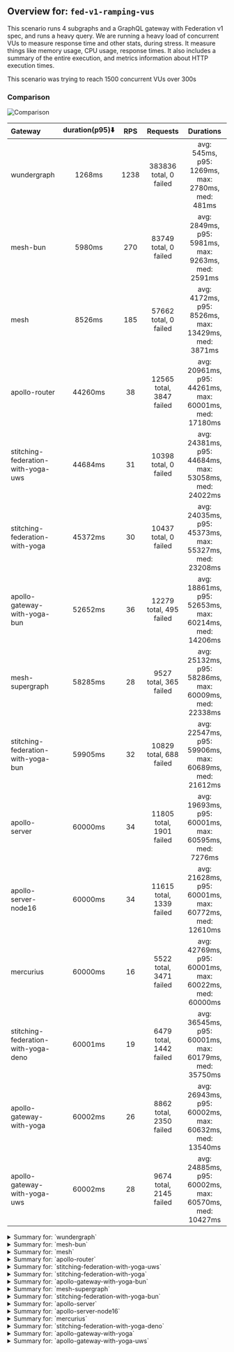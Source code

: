 ## Overview for: `fed-v1-ramping-vus`


This scenario runs 4 subgraphs and a GraphQL gateway with Federation v1 spec, and runs a heavy query. We are running a heavy load of concurrent VUs to measure response time and other stats, during stress. It measure things like memory usage, CPU usage, response times. It also includes a summary of the entire execution, and metrics information about HTTP execution times.


This scenario was trying to reach 1500 concurrent VUs over 300s


### Comparison


<img src="https://imagedelivery.net/KYe9TScr4TldYHA48pczVg/0515d79a-bb86-4708-5ac7-cfdfb8954a00/public" alt="Comparison" />


| Gateway                             | duration(p95)⬇️ |  RPS  |         Requests         |                       Durations                        |
| :---------------------------------- | :-------------: | :---: | :----------------------: | :----------------------------------------------------: |
| wundergraph                         |     1268ms      | 1238  |  383836 total, 0 failed  |    avg: 545ms, p95: 1269ms, max: 2780ms, med: 481ms    |
| mesh-bun                            |     5980ms      |  270  |  83749 total, 0 failed   |   avg: 2849ms, p95: 5981ms, max: 9263ms, med: 2591ms   |
| mesh                                |     8526ms      |  185  |  57662 total, 0 failed   |  avg: 4172ms, p95: 8526ms, max: 13429ms, med: 3871ms   |
| apollo-router                       |     44260ms     |  38   | 12565 total, 3847 failed | avg: 20961ms, p95: 44261ms, max: 60001ms, med: 17180ms |
| stitching-federation-with-yoga-uws  |     44684ms     |  31   |  10398 total, 0 failed   | avg: 24381ms, p95: 44684ms, max: 53058ms, med: 24022ms |
| stitching-federation-with-yoga      |     45372ms     |  30   |  10437 total, 0 failed   | avg: 24035ms, p95: 45373ms, max: 55327ms, med: 23208ms |
| apollo-gateway-with-yoga-bun        |     52652ms     |  36   | 12279 total, 495 failed  | avg: 18861ms, p95: 52653ms, max: 60214ms, med: 14206ms |
| mesh-supergraph                     |     58285ms     |  28   |  9527 total, 365 failed  | avg: 25132ms, p95: 58286ms, max: 60009ms, med: 22338ms |
| stitching-federation-with-yoga-bun  |     59905ms     |  32   | 10829 total, 688 failed  | avg: 22547ms, p95: 59906ms, max: 60689ms, med: 21612ms |
| apollo-server                       |     60000ms     |  34   | 11805 total, 1901 failed | avg: 19693ms, p95: 60001ms, max: 60595ms, med: 7276ms  |
| apollo-server-node16                |     60000ms     |  34   | 11615 total, 1339 failed | avg: 21628ms, p95: 60001ms, max: 60772ms, med: 12610ms |
| mercurius                           |     60000ms     |  16   | 5522 total, 3471 failed  | avg: 42769ms, p95: 60001ms, max: 60022ms, med: 60000ms |
| stitching-federation-with-yoga-deno |     60001ms     |  19   | 6479 total, 1442 failed  | avg: 36545ms, p95: 60001ms, max: 60179ms, med: 35750ms |
| apollo-gateway-with-yoga            |     60002ms     |  26   | 8862 total, 2350 failed  | avg: 26943ms, p95: 60002ms, max: 60632ms, med: 13540ms |
| apollo-gateway-with-yoga-uws        |     60002ms     |  28   | 9674 total, 2145 failed  | avg: 24885ms, p95: 60002ms, max: 60570ms, med: 10427ms |



<details>
  <summary>Summary for: `wundergraph`</summary>

  **K6 Output**




```
     ✓ response code was 200
     ✓ no graphql errors
     ✗ valid response structure
      ↳  0% — ✓ 0 / ✗ 383836

     checks.........................: 66.66% ✓ 767672      ✗ 383836
     data_received..................: 56 MB  180 kB/s
     data_sent......................: 456 MB 1.5 MB/s
     http_req_blocked...............: avg=2.11ms   min=900ns   med=2.1µs    max=1.85s p(90)=3.3µs   p(95)=4.1µs  
     http_req_connecting............: avg=2.09ms   min=0s      med=0s       max=1.85s p(90)=0s      p(95)=0s     
     http_req_duration..............: avg=544.64ms min=247.1µs med=481.38ms max=2.78s p(90)=1.1s    p(95)=1.26s  
       { expected_response:true }...: avg=544.64ms min=247.1µs med=481.38ms max=2.78s p(90)=1.1s    p(95)=1.26s  
     http_req_failed................: 0.00%  ✓ 0           ✗ 383836
     http_req_receiving.............: avg=12.42ms  min=8.8µs   med=20.9µs   max=1.74s p(90)=296.3µs p(95)=15.25ms
     http_req_sending...............: avg=2.56ms   min=5.7µs   med=11.2µs   max=1.47s p(90)=94.2µs  p(95)=155.8µs
     http_req_tls_handshaking.......: avg=0s       min=0s      med=0s       max=0s    p(90)=0s      p(95)=0s     
     http_req_waiting...............: avg=529.65ms min=220µs   med=473.56ms max=2.33s p(90)=1.07s   p(95)=1.22s  
     http_reqs......................: 383836 1238.109608/s
     iteration_duration.............: avg=617.25ms min=728.9µs med=547.13ms max=3.93s p(90)=1.21s   p(95)=1.38s  
     iterations.....................: 383836 1238.109608/s
     vus............................: 3      min=0         max=1498
     vus_max........................: 1500   min=1246      max=1500
```


**Performance Overview**


<img src="https://imagedelivery.net/KYe9TScr4TldYHA48pczVg/eee60bca-4723-4f1d-6162-5612baf1b900/public" alt="Performance Overview" />


**Subgraphs Overview**


<img src="https://imagedelivery.net/KYe9TScr4TldYHA48pczVg/12085f5b-20e9-4cf7-3001-d25cae1ead00/public" alt="Subgraphs Overview" />


**HTTP Overview**


<img src="https://imagedelivery.net/KYe9TScr4TldYHA48pczVg/c3dd232d-3ea2-4817-41ae-04366845ed00/public" alt="HTTP Overview" />


  </details>

<details>
  <summary>Summary for: `mesh-bun`</summary>

  **K6 Output**




```
     ✓ response code was 200
     ✗ no graphql errors
      ↳  0% — ✓ 0 / ✗ 83749
     ✗ valid response structure
      ↳  0% — ✓ 0 / ✗ 83749

     checks.........................: 33.33% ✓ 83749      ✗ 167498
     data_received..................: 80 MB  257 kB/s
     data_sent......................: 99 MB  321 kB/s
     http_req_blocked...............: avg=2.41ms min=1.5µs   med=2.8µs  max=1.52s p(90)=4.89µs   p(95)=9.5µs   
     http_req_connecting............: avg=2.37ms min=0s      med=0s     max=1.52s p(90)=0s       p(95)=0s      
     http_req_duration..............: avg=2.84s  min=2.33ms  med=2.59s  max=9.26s p(90)=5.64s    p(95)=5.98s   
       { expected_response:true }...: avg=2.84s  min=2.33ms  med=2.59s  max=9.26s p(90)=5.64s    p(95)=5.98s   
     http_req_failed................: 0.00%  ✓ 0          ✗ 83749 
     http_req_receiving.............: avg=9.96ms min=14.49µs med=36µs   max=1.45s p(90)=327.89µs p(95)=5.51ms  
     http_req_sending...............: avg=4.55ms min=10.1µs  med=16.8µs max=1.45s p(90)=141.59µs p(95)=776.73µs
     http_req_tls_handshaking.......: avg=0s     min=0s      med=0s     max=0s    p(90)=0s       p(95)=0s      
     http_req_waiting...............: avg=2.83s  min=2.23ms  med=2.58s  max=9.26s p(90)=5.6s     p(95)=5.92s   
     http_reqs......................: 83749  270.153737/s
     iteration_duration.............: avg=2.86s  min=3.09ms  med=2.59s  max=9.55s p(90)=5.71s    p(95)=6.01s   
     iterations.....................: 83749  270.153737/s
     vus............................: 1      min=0        max=1499
     vus_max........................: 1500   min=809      max=1500
```


**Performance Overview**


<img src="https://imagedelivery.net/KYe9TScr4TldYHA48pczVg/cb1c5a6b-80b9-4037-358b-e590e7292700/public" alt="Performance Overview" />


**Subgraphs Overview**


<img src="https://imagedelivery.net/KYe9TScr4TldYHA48pczVg/e51e0133-04e3-40e9-d73a-498f9a786e00/public" alt="Subgraphs Overview" />


**HTTP Overview**


<img src="https://imagedelivery.net/KYe9TScr4TldYHA48pczVg/d6fbe8cc-890c-4b00-2d75-16384a1cf700/public" alt="HTTP Overview" />


  </details>

<details>
  <summary>Summary for: `mesh`</summary>

  **K6 Output**




```
     ✓ response code was 200
     ✓ no graphql errors
     ✗ valid response structure
      ↳  0% — ✓ 0 / ✗ 57662

     checks.........................: 66.66% ✓ 115324     ✗ 57662 
     data_received..................: 65 MB  210 kB/s
     data_sent......................: 68 MB  221 kB/s
     http_req_blocked...............: avg=1.29ms min=1.4µs  med=2.8µs  max=1.13s  p(90)=4.89µs   p(95)=18.5µs  
     http_req_connecting............: avg=1.12ms min=0s     med=0s     max=1.04s  p(90)=0s       p(95)=0s      
     http_req_duration..............: avg=4.17s  min=4.41ms med=3.87s  max=13.42s p(90)=7.66s    p(95)=8.52s   
       { expected_response:true }...: avg=4.17s  min=4.41ms med=3.87s  max=13.42s p(90)=7.66s    p(95)=8.52s   
     http_req_failed................: 0.00%  ✓ 0          ✗ 57662 
     http_req_receiving.............: avg=14ms   min=14.1µs med=43.4µs max=1.16s  p(90)=370.19µs p(95)=10.06ms 
     http_req_sending...............: avg=2.56ms min=9µs    med=16.2µs max=1.08s  p(90)=123.19µs p(95)=384.65µs
     http_req_tls_handshaking.......: avg=0s     min=0s     med=0s     max=0s     p(90)=0s       p(95)=0s      
     http_req_waiting...............: avg=4.15s  min=4.36ms med=3.86s  max=13.42s p(90)=7.65s    p(95)=8.44s   
     http_reqs......................: 57662  185.991569/s
     iteration_duration.............: avg=4.18s  min=5.36ms med=3.88s  max=13.54s p(90)=7.66s    p(95)=8.53s   
     iterations.....................: 57662  185.991569/s
     vus............................: 5      min=0        max=1500
     vus_max........................: 1500   min=1007     max=1500
```


**Performance Overview**


<img src="https://imagedelivery.net/KYe9TScr4TldYHA48pczVg/7d6b8c7a-8532-4f03-b7f3-e8c93820c200/public" alt="Performance Overview" />


**Subgraphs Overview**


<img src="https://imagedelivery.net/KYe9TScr4TldYHA48pczVg/9985b1b1-5d22-4255-e0a0-6bb6c9c56100/public" alt="Subgraphs Overview" />


**HTTP Overview**


<img src="https://imagedelivery.net/KYe9TScr4TldYHA48pczVg/ee4540d0-95f0-4fb1-d48b-5b61fceeb400/public" alt="HTTP Overview" />


  </details>

<details>
  <summary>Summary for: `apollo-router`</summary>

  **K6 Output**




```
     ✗ response code was 200
      ↳  69% — ✓ 8718 / ✗ 3847
     ✗ no graphql errors
      ↳  69% — ✓ 8718 / ✗ 3847
     ✓ valid response structure

     checks.........................: 77.26% ✓ 26154     ✗ 7694  
     data_received..................: 765 MB 2.3 MB/s
     data_sent......................: 15 MB  45 kB/s
     http_req_blocked...............: avg=782.96µs min=1.4µs    med=4.5µs   max=274.88ms p(90)=199.46µs p(95)=496.18µs
     http_req_connecting............: avg=716.4µs  min=0s       med=0s      max=241.03ms p(90)=127.24µs p(95)=412.7µs 
     http_req_duration..............: avg=20.96s   min=655.1ms  med=17.17s  max=1m0s     p(90)=42.25s   p(95)=44.26s  
       { expected_response:true }...: avg=12.87s   min=655.1ms  med=10.9s   max=59.29s   p(90)=25.85s   p(95)=30.18s  
     http_req_failed................: 30.61% ✓ 3847      ✗ 8718  
     http_req_receiving.............: avg=365.01µs min=0s       med=100.4µs max=162.67ms p(90)=241.2µs  p(95)=384.72µs
     http_req_sending...............: avg=727.97µs min=8.9µs    med=25.7µs  max=175.98ms p(90)=74.39µs  p(95)=179.94µs
     http_req_tls_handshaking.......: avg=0s       min=0s       med=0s      max=0s       p(90)=0s       p(95)=0s      
     http_req_waiting...............: avg=20.96s   min=654.88ms med=17.17s  max=1m0s     p(90)=42.25s   p(95)=44.26s  
     http_reqs......................: 12565  38.169836/s
     iteration_duration.............: avg=20.97s   min=665.32ms med=17.2s   max=1m0s     p(90)=42.25s   p(95)=44.26s  
     iterations.....................: 12565  38.169836/s
     vus............................: 47     min=0       max=1500
     vus_max........................: 1500   min=1169    max=1500
```


**Performance Overview**


<img src="https://imagedelivery.net/KYe9TScr4TldYHA48pczVg/ab33c924-ce34-4f0e-45a8-46e9bb56e400/public" alt="Performance Overview" />


**Subgraphs Overview**


<img src="https://imagedelivery.net/KYe9TScr4TldYHA48pczVg/40dccb87-07e1-45c2-0c9c-479398434800/public" alt="Subgraphs Overview" />


**HTTP Overview**


<img src="https://imagedelivery.net/KYe9TScr4TldYHA48pczVg/f8304523-88ce-42cd-d7e6-c7855e688700/public" alt="HTTP Overview" />


  </details>

<details>
  <summary>Summary for: `stitching-federation-with-yoga-uws`</summary>

  **K6 Output**




```
     ✓ response code was 200
     ✓ no graphql errors
     ✓ valid response structure

     checks.........................: 100.00% ✓ 31193     ✗ 0     
     data_received..................: 912 MB  2.7 MB/s
     data_sent......................: 13 MB   38 kB/s
     http_req_blocked...............: avg=3.73ms min=1.7µs  med=4µs     max=718.95ms p(90)=192.54µs p(95)=581.13µs
     http_req_connecting............: avg=3.66ms min=0s     med=0s      max=718.8ms  p(90)=125.9µs  p(95)=478.47µs
     http_req_duration..............: avg=24.38s min=1.69s  med=24.02s  max=53.05s   p(90)=42.62s   p(95)=44.68s  
       { expected_response:true }...: avg=24.38s min=1.69s  med=24.02s  max=53.05s   p(90)=42.62s   p(95)=44.68s  
     http_req_failed................: 0.00%   ✓ 0         ✗ 10398 
     http_req_receiving.............: avg=8.29ms min=54.3µs med=107µs   max=9.58s    p(90)=834.44µs p(95)=5.38ms  
     http_req_sending...............: avg=3.09ms min=9.1µs  med=19.85µs max=683.76ms p(90)=112.16µs p(95)=10.49ms 
     http_req_tls_handshaking.......: avg=0s     min=0s     med=0s      max=0s       p(90)=0s       p(95)=0s      
     http_req_waiting...............: avg=24.36s min=1.68s  med=24s     max=53.05s   p(90)=42.61s   p(95)=44.68s  
     http_reqs......................: 10398   31.038482/s
     iteration_duration.............: avg=24.44s min=1.7s   med=24.03s  max=53.08s   p(90)=42.64s   p(95)=44.72s  
     iterations.....................: 10397   31.035497/s
     vus............................: 4       min=0       max=1500
     vus_max........................: 1500    min=1210    max=1500
```


**Performance Overview**


<img src="https://imagedelivery.net/KYe9TScr4TldYHA48pczVg/a2916806-55f9-46ff-343f-54747cd22200/public" alt="Performance Overview" />


**Subgraphs Overview**


<img src="https://imagedelivery.net/KYe9TScr4TldYHA48pczVg/880a3df9-c7ac-49ce-88a9-84ad89192700/public" alt="Subgraphs Overview" />


**HTTP Overview**


<img src="https://imagedelivery.net/KYe9TScr4TldYHA48pczVg/cfcbc46e-48a7-4af9-822e-50f679b13100/public" alt="HTTP Overview" />


  </details>

<details>
  <summary>Summary for: `stitching-federation-with-yoga`</summary>

  **K6 Output**




```
     ✓ response code was 200
     ✓ no graphql errors
     ✓ valid response structure

     checks.........................: 100.00% ✓ 31308     ✗ 0     
     data_received..................: 916 MB  2.7 MB/s
     data_sent......................: 13 MB   38 kB/s
     http_req_blocked...............: avg=2.32ms min=1.8µs  med=4.59µs max=984.64ms p(90)=192.58µs p(95)=530.02µs
     http_req_connecting............: avg=2.05ms min=0s     med=0s     max=474.63ms p(90)=127.5µs  p(95)=442.72µs
     http_req_duration..............: avg=24.03s min=1.41s  med=23.2s  max=55.32s   p(90)=41.83s   p(95)=45.37s  
       { expected_response:true }...: avg=24.03s min=1.41s  med=23.2s  max=55.32s   p(90)=41.83s   p(95)=45.37s  
     http_req_failed................: 0.00%   ✓ 0         ✗ 10437 
     http_req_receiving.............: avg=5.77ms min=59.7µs med=118µs  max=868.97ms p(90)=617.78µs p(95)=4.19ms  
     http_req_sending...............: avg=2.15ms min=9.9µs  med=24.1µs max=622.75ms p(90)=88.72µs  p(95)=2.87ms  
     http_req_tls_handshaking.......: avg=0s     min=0s     med=0s     max=0s       p(90)=0s       p(95)=0s      
     http_req_waiting...............: avg=24.02s min=1.41s  med=23.19s max=55.32s   p(90)=41.82s   p(95)=45.29s  
     http_reqs......................: 10437   30.997677/s
     iteration_duration.............: avg=24.07s min=1.45s  med=23.23s max=55.35s   p(90)=41.85s   p(95)=45.77s  
     iterations.....................: 10434   30.988767/s
     vus............................: 6       min=0       max=1500
     vus_max........................: 1500    min=1415    max=1500
```


**Performance Overview**


<img src="https://imagedelivery.net/KYe9TScr4TldYHA48pczVg/34ba1b83-152b-4070-0687-62d693a43800/public" alt="Performance Overview" />


**Subgraphs Overview**


<img src="https://imagedelivery.net/KYe9TScr4TldYHA48pczVg/a0142460-d0ce-4d3e-7b46-7a8f3ca0b600/public" alt="Subgraphs Overview" />


**HTTP Overview**


<img src="https://imagedelivery.net/KYe9TScr4TldYHA48pczVg/e90f1c85-f823-42fd-9993-7e0859bac800/public" alt="HTTP Overview" />


  </details>

<details>
  <summary>Summary for: `apollo-gateway-with-yoga-bun`</summary>

  **K6 Output**




```
     ✗ response code was 200
      ↳  95% — ✓ 11784 / ✗ 495
     ✗ no graphql errors
      ↳  95% — ✓ 11784 / ✗ 495
     ✓ valid response structure

     checks.........................: 97.27% ✓ 35352     ✗ 990   
     data_received..................: 1.0 GB 3.0 MB/s
     data_sent......................: 16 MB  46 kB/s
     http_req_blocked...............: avg=29.26ms  min=1.8µs    med=4.3µs   max=3.85s  p(90)=161.1µs  p(95)=7.5ms   
     http_req_connecting............: avg=28.56ms  min=0s       med=0s      max=3.85s  p(90)=99.64µs  p(95)=6.97ms  
     http_req_duration..............: avg=18.86s   min=874.27ms med=14.2s   max=1m0s   p(90)=39.62s   p(95)=52.65s  
       { expected_response:true }...: avg=17.13s   min=874.27ms med=13.7s   max=59.91s p(90)=36.57s   p(95)=44.2s   
     http_req_failed................: 4.03%  ✓ 495       ✗ 11784 
     http_req_receiving.............: avg=223.53ms min=0s       med=102.1µs max=15.22s p(90)=652.83ms p(95)=1.66s   
     http_req_sending...............: avg=30.28ms  min=7.5µs    med=20µs    max=3.97s  p(90)=17.38ms  p(95)=117.09ms
     http_req_tls_handshaking.......: avg=0s       min=0s       med=0s      max=0s     p(90)=0s       p(95)=0s      
     http_req_waiting...............: avg=18.6s    min=866.68ms med=13.82s  max=1m0s   p(90)=38.51s   p(95)=52.4s   
     http_reqs......................: 12279  36.113945/s
     iteration_duration.............: avg=19.39s   min=882.86ms med=14.53s  max=1m0s   p(90)=42.18s   p(95)=53.24s  
     iterations.....................: 12279  36.113945/s
     vus............................: 1      min=0       max=1499
     vus_max........................: 1500   min=1312    max=1500
```


**Performance Overview**


<img src="https://imagedelivery.net/KYe9TScr4TldYHA48pczVg/9c05814e-9b4e-4ac8-c623-83e669b78300/public" alt="Performance Overview" />


**Subgraphs Overview**


<img src="https://imagedelivery.net/KYe9TScr4TldYHA48pczVg/0db4838e-e5a2-4f2a-671b-a61844420b00/public" alt="Subgraphs Overview" />


**HTTP Overview**


<img src="https://imagedelivery.net/KYe9TScr4TldYHA48pczVg/2286a626-caaf-4bbf-06c7-879240c2d300/public" alt="HTTP Overview" />


  </details>

<details>
  <summary>Summary for: `mesh-supergraph`</summary>

  **K6 Output**




```
     ✗ response code was 200
      ↳  96% — ✓ 9162 / ✗ 365
     ✗ no graphql errors
      ↳  96% — ✓ 9162 / ✗ 365
     ✗ valid response structure
      ↳  0% — ✓ 0 / ✗ 9162

     checks.........................: 64.94% ✓ 18324     ✗ 9892  
     data_received..................: 806 MB 2.4 MB/s
     data_sent......................: 12 MB  36 kB/s
     http_req_blocked...............: avg=110.21µs min=2µs    med=3.6µs  max=19.82ms p(90)=405.88µs p(95)=552.59µs
     http_req_connecting............: avg=94.79µs  min=0s     med=0s     max=19.75ms p(90)=329.95µs p(95)=469.79µs
     http_req_duration..............: avg=25.13s   min=1.89s  med=22.33s max=1m0s    p(90)=53.41s   p(95)=58.28s  
       { expected_response:true }...: avg=23.74s   min=1.89s  med=21.48s max=59.93s  p(90)=46.81s   p(95)=54.03s  
     http_req_failed................: 3.83%  ✓ 365       ✗ 9162  
     http_req_receiving.............: avg=1.78ms   min=0s     med=147µs  max=2.69s   p(90)=394.66µs p(95)=535.43µs
     http_req_sending...............: avg=88.69µs  min=11.6µs med=19.8µs max=29.14ms p(90)=70.1µs   p(95)=89.7µs  
     http_req_tls_handshaking.......: avg=0s       min=0s     med=0s     max=0s      p(90)=0s       p(95)=0s      
     http_req_waiting...............: avg=25.12s   min=1.89s  med=22.33s max=1m0s    p(90)=53.41s   p(95)=58.27s  
     http_reqs......................: 9527   28.020067/s
     iteration_duration.............: avg=25.13s   min=1.89s  med=22.33s max=1m0s    p(90)=53.42s   p(95)=58.28s  
     iterations.....................: 9527   28.020067/s
     vus............................: 7      min=0       max=1500
     vus_max........................: 1500   min=1002    max=1500
```


**Performance Overview**


<img src="https://imagedelivery.net/KYe9TScr4TldYHA48pczVg/e0d86c8c-ed95-4870-f693-c4fc488a8e00/public" alt="Performance Overview" />


**Subgraphs Overview**


<img src="https://imagedelivery.net/KYe9TScr4TldYHA48pczVg/eedd5afa-c337-47a4-9252-07879f912700/public" alt="Subgraphs Overview" />


**HTTP Overview**


<img src="https://imagedelivery.net/KYe9TScr4TldYHA48pczVg/ca9703bb-cfc9-45e2-2b50-0740f403c700/public" alt="HTTP Overview" />


  </details>

<details>
  <summary>Summary for: `stitching-federation-with-yoga-bun`</summary>

  **K6 Output**




```
     ✗ response code was 200
      ↳  93% — ✓ 10141 / ✗ 688
     ✗ no graphql errors
      ↳  93% — ✓ 10141 / ✗ 688
     ✓ valid response structure

     checks.........................: 95.67% ✓ 30423     ✗ 1376  
     data_received..................: 890 MB 2.7 MB/s
     data_sent......................: 13 MB  40 kB/s
     http_req_blocked...............: avg=11.23ms  min=1.8µs    med=4.4µs    max=1.05s    p(90)=557.74µs p(95)=15.5ms  
     http_req_connecting............: avg=11ms     min=0s       med=0s       max=1.05s    p(90)=466.34µs p(95)=14.15ms 
     http_req_duration..............: avg=22.54s   min=381.28ms med=21.61s   max=1m0s     p(90)=41.93s   p(95)=59.9s   
       { expected_response:true }...: avg=20s      min=381.28ms med=20.62s   max=59.88s   p(90)=30.09s   p(95)=39.06s  
     http_req_failed................: 6.35%  ✓ 688       ✗ 10141 
     http_req_receiving.............: avg=167.64ms min=0s       med=140.19µs max=14.72s   p(90)=5.9ms    p(95)=143.49ms
     http_req_sending...............: avg=9.48ms   min=11µs     med=27µs     max=982.27ms p(90)=11.88ms  p(95)=45.17ms 
     http_req_tls_handshaking.......: avg=0s       min=0s       med=0s       max=0s       p(90)=0s       p(95)=0s      
     http_req_waiting...............: avg=22.36s   min=381.14ms med=21.4s    max=1m0s     p(90)=41.77s   p(95)=59.85s  
     http_reqs......................: 10829  32.365453/s
     iteration_duration.............: avg=22.69s   min=419.81ms med=21.77s   max=1m1s     p(90)=41.99s   p(95)=1m0s    
     iterations.....................: 10829  32.365453/s
     vus............................: 4      min=0       max=1499
     vus_max........................: 1500   min=831     max=1500
```


**Performance Overview**


<img src="https://imagedelivery.net/KYe9TScr4TldYHA48pczVg/33f5b01c-9a06-4024-b82d-4f5813e35700/public" alt="Performance Overview" />


**Subgraphs Overview**


<img src="https://imagedelivery.net/KYe9TScr4TldYHA48pczVg/eed02c3b-aada-4ef3-148f-ab9339864e00/public" alt="Subgraphs Overview" />


**HTTP Overview**


<img src="https://imagedelivery.net/KYe9TScr4TldYHA48pczVg/09cc8219-9643-4ebc-8d29-fa40f52d7500/public" alt="HTTP Overview" />


  </details>

<details>
  <summary>Summary for: `apollo-server`</summary>

  **K6 Output**




```
     ✗ response code was 200
      ↳  83% — ✓ 9904 / ✗ 1901
     ✗ no graphql errors
      ↳  83% — ✓ 9904 / ✗ 1901
     ✓ valid response structure

     checks.........................: 88.65% ✓ 29712     ✗ 3802  
     data_received..................: 871 MB 2.6 MB/s
     data_sent......................: 15 MB  44 kB/s
     http_req_blocked...............: avg=2.35ms min=1.4µs    med=3.7µs   max=631.05ms p(90)=434.09µs p(95)=1.97ms
     http_req_connecting............: avg=2.24ms min=0s       med=0s      max=515.11ms p(90)=372.91µs p(95)=1.82ms
     http_req_duration..............: avg=19.69s min=969.45ms med=7.27s   max=1m0s     p(90)=1m0s     p(95)=1m0s  
       { expected_response:true }...: avg=11.95s min=969.45ms med=6.19s   max=59.98s   p(90)=35.5s    p(95)=49.31s
     http_req_failed................: 16.10% ✓ 1901      ✗ 9904  
     http_req_receiving.............: avg=3.22ms min=0s       med=79.29µs max=691.5ms  p(90)=262.41µs p(95)=1.34ms
     http_req_sending...............: avg=1.96ms min=6.9µs    med=21.2µs  max=391.77ms p(90)=104.59µs p(95)=7.96ms
     http_req_tls_handshaking.......: avg=0s     min=0s       med=0s      max=0s       p(90)=0s       p(95)=0s    
     http_req_waiting...............: avg=19.68s min=969.29ms med=7.27s   max=1m0s     p(90)=1m0s     p(95)=1m0s  
     http_reqs......................: 11805  34.740831/s
     iteration_duration.............: avg=19.73s min=988.25ms med=7.31s   max=1m0s     p(90)=1m0s     p(95)=1m0s  
     iterations.....................: 11805  34.740831/s
     vus............................: 5      min=5       max=1500
     vus_max........................: 1500   min=1500    max=1500
```


**Performance Overview**


<img src="https://imagedelivery.net/KYe9TScr4TldYHA48pczVg/afb4d631-5bea-494b-3909-c1b25dfb7700/public" alt="Performance Overview" />


**Subgraphs Overview**


<img src="https://imagedelivery.net/KYe9TScr4TldYHA48pczVg/169aeec2-1c9f-4a7e-1390-216ba5783800/public" alt="Subgraphs Overview" />


**HTTP Overview**


<img src="https://imagedelivery.net/KYe9TScr4TldYHA48pczVg/7ee48682-8b5f-4a0a-98a4-152519c7f400/public" alt="HTTP Overview" />


  </details>

<details>
  <summary>Summary for: `apollo-server-node16`</summary>

  **K6 Output**




```
     ✗ response code was 200
      ↳  88% — ✓ 10276 / ✗ 1339
     ✗ no graphql errors
      ↳  88% — ✓ 10275 / ✗ 1339
     ✓ valid response structure

     checks.........................: 92.00% ✓ 30826     ✗ 2678  
     data_received..................: 903 MB 2.7 MB/s
     data_sent......................: 14 MB  42 kB/s
     http_req_blocked...............: avg=4.64ms min=1.6µs med=3.9µs  max=1.35s  p(90)=410.29µs p(95)=2.25ms 
     http_req_connecting............: avg=4.54ms min=0s    med=0s     max=1.35s  p(90)=348.35µs p(95)=1.92ms 
     http_req_duration..............: avg=21.62s min=1.12s med=12.61s max=1m0s   p(90)=59.99s   p(95)=1m0s   
       { expected_response:true }...: avg=16.63s min=1.12s med=9.37s  max=59.98s p(90)=42.33s   p(95)=50.83s 
     http_req_failed................: 11.52% ✓ 1339      ✗ 10276 
     http_req_receiving.............: avg=3.2ms  min=0s    med=86.3µs max=1.38s  p(90)=304.89µs p(95)=1.52ms 
     http_req_sending...............: avg=4.2ms  min=7.6µs med=21.6µs max=1.39s  p(90)=129.31µs p(95)=13.09ms
     http_req_tls_handshaking.......: avg=0s     min=0s    med=0s     max=0s     p(90)=0s       p(95)=0s     
     http_req_waiting...............: avg=21.62s min=1.12s med=12.56s max=1m0s   p(90)=59.98s   p(95)=1m0s   
     http_reqs......................: 11615  34.459683/s
     iteration_duration.............: avg=21.68s min=1.12s med=12.66s max=1m1s   p(90)=1m0s     p(95)=1m0s   
     iterations.....................: 11614  34.456716/s
     vus............................: 1      min=0       max=1500
     vus_max........................: 1500   min=1061    max=1500
```


**Performance Overview**


<img src="https://imagedelivery.net/KYe9TScr4TldYHA48pczVg/7bb0c24c-2b0e-474b-7b3c-3df8a42d1d00/public" alt="Performance Overview" />


**Subgraphs Overview**


<img src="https://imagedelivery.net/KYe9TScr4TldYHA48pczVg/66aa63f3-3f17-4b66-4ff2-2072b954e900/public" alt="Subgraphs Overview" />


**HTTP Overview**


<img src="https://imagedelivery.net/KYe9TScr4TldYHA48pczVg/de81e957-173c-47f8-a492-7caf3429a400/public" alt="HTTP Overview" />


  </details>

<details>
  <summary>Summary for: `mercurius`</summary>

  **K6 Output**




```
     ✗ response code was 200
      ↳  37% — ✓ 2051 / ✗ 3471
     ✗ no graphql errors
      ↳  37% — ✓ 2051 / ✗ 3471
     ✓ valid response structure

     checks.........................: 46.98% ✓ 6153      ✗ 6942  
     data_received..................: 180 MB 530 kB/s
     data_sent......................: 7.5 MB 22 kB/s
     http_req_blocked...............: avg=707.31µs min=1.6µs med=156µs   max=175.29ms p(90)=655.53µs p(95)=1.36ms  
     http_req_connecting............: avg=665.86µs min=0s    med=105.6µs max=175.23ms p(90)=571.83µs p(95)=1.27ms  
     http_req_duration..............: avg=42.76s   min=1.75s med=59.99s  max=1m0s     p(90)=1m0s     p(95)=1m0s    
       { expected_response:true }...: avg=13.6s    min=1.75s med=8.25s   max=59.86s   p(90)=37.41s   p(95)=42.94s  
     http_req_failed................: 62.85% ✓ 3471      ✗ 2051  
     http_req_receiving.............: avg=117.46µs min=0s    med=0s      max=59.88ms  p(90)=153.79µs p(95)=261.95µs
     http_req_sending...............: avg=169.51µs min=9.5µs med=33.8µs  max=106.98ms p(90)=70.99µs  p(95)=103.97µs
     http_req_tls_handshaking.......: avg=0s       min=0s    med=0s      max=0s       p(90)=0s       p(95)=0s      
     http_req_waiting...............: avg=42.76s   min=1.75s med=59.99s  max=1m0s     p(90)=1m0s     p(95)=1m0s    
     http_reqs......................: 5522   16.241003/s
     iteration_duration.............: avg=42.77s   min=1.76s med=1m0s    max=1m0s     p(90)=1m0s     p(95)=1m0s    
     iterations.....................: 5522   16.241003/s
     vus............................: 4      min=4       max=1500
     vus_max........................: 1500   min=1500    max=1500
```


**Performance Overview**


<img src="https://imagedelivery.net/KYe9TScr4TldYHA48pczVg/153179be-629c-449b-0cfe-8f0616932d00/public" alt="Performance Overview" />


**Subgraphs Overview**


<img src="https://imagedelivery.net/KYe9TScr4TldYHA48pczVg/1304d9b1-684e-4c46-a370-e701bc275e00/public" alt="Subgraphs Overview" />


**HTTP Overview**


<img src="https://imagedelivery.net/KYe9TScr4TldYHA48pczVg/04209706-f903-4f11-67aa-9862acc5f500/public" alt="HTTP Overview" />


  </details>

<details>
  <summary>Summary for: `stitching-federation-with-yoga-deno`</summary>

  **K6 Output**




```
     ✗ response code was 200
      ↳  77% — ✓ 5037 / ✗ 1442
     ✗ no graphql errors
      ↳  77% — ✓ 5037 / ✗ 1442
     ✓ valid response structure

     checks.........................: 83.97% ✓ 15111     ✗ 2884  
     data_received..................: 442 MB 1.3 MB/s
     data_sent......................: 8.5 MB 25 kB/s
     http_req_blocked...............: avg=2.24ms min=2.29µs med=6.3µs   max=221.51ms p(90)=904.83µs p(95)=8.04ms
     http_req_connecting............: avg=2.11ms min=0s     med=0s      max=214.65ms p(90)=776.3µs  p(95)=7.29ms
     http_req_duration..............: avg=36.54s min=1.28s  med=35.75s  max=1m0s     p(90)=1m0s     p(95)=1m0s  
       { expected_response:true }...: avg=29.82s min=1.28s  med=29.17s  max=59.96s   p(90)=53.71s   p(95)=57.5s 
     http_req_failed................: 22.25% ✓ 1442      ✗ 5037  
     http_req_receiving.............: avg=1.94ms min=0s     med=129.5µs max=270.28ms p(90)=699.7µs  p(95)=7.19ms
     http_req_sending...............: avg=1.53ms min=12.3µs med=36.1µs  max=267.79ms p(90)=174.82µs p(95)=7.12ms
     http_req_tls_handshaking.......: avg=0s     min=0s     med=0s      max=0s       p(90)=0s       p(95)=0s    
     http_req_waiting...............: avg=36.54s min=1.28s  med=35.74s  max=1m0s     p(90)=1m0s     p(95)=1m0s  
     http_reqs......................: 6479   19.072561/s
     iteration_duration.............: avg=36.58s min=1.36s  med=35.78s  max=1m0s     p(90)=1m0s     p(95)=1m0s  
     iterations.....................: 6479   19.072561/s
     vus............................: 2      min=0       max=1500
     vus_max........................: 1500   min=1114    max=1500
```


**Performance Overview**


<img src="https://imagedelivery.net/KYe9TScr4TldYHA48pczVg/de2f6f23-17a0-44bf-b6d2-805149338a00/public" alt="Performance Overview" />


**Subgraphs Overview**


<img src="https://imagedelivery.net/KYe9TScr4TldYHA48pczVg/4de93abd-aa28-4200-696a-026fc6f46800/public" alt="Subgraphs Overview" />


**HTTP Overview**


<img src="https://imagedelivery.net/KYe9TScr4TldYHA48pczVg/e0d8530d-0dfe-4993-72b5-56360c571000/public" alt="HTTP Overview" />


  </details>

<details>
  <summary>Summary for: `apollo-gateway-with-yoga`</summary>

  **K6 Output**




```
     ✗ response code was 200
      ↳  73% — ✓ 6512 / ✗ 2350
     ✗ no graphql errors
      ↳  73% — ✓ 6512 / ✗ 2350
     ✓ valid response structure

     checks.........................: 80.60% ✓ 19535     ✗ 4700  
     data_received..................: 572 MB 1.7 MB/s
     data_sent......................: 11 MB  34 kB/s
     http_req_blocked...............: avg=6.15ms min=2.4µs    med=6µs     max=1.22s    p(90)=1.34ms   p(95)=14.23ms
     http_req_connecting............: avg=5.96ms min=0s       med=0s      max=1.22s    p(90)=1.09ms   p(95)=13.87ms
     http_req_duration..............: avg=26.94s min=683.75ms med=13.54s  max=1m0s     p(90)=1m0s     p(95)=1m0s   
       { expected_response:true }...: avg=15.01s min=683.75ms med=9.33s   max=59.99s   p(90)=39.8s    p(95)=48.86s 
     http_req_failed................: 26.51% ✓ 2350      ✗ 6512  
     http_req_receiving.............: avg=2.16ms min=0s       med=104.8µs max=790.87ms p(90)=371.05µs p(95)=1.36ms 
     http_req_sending...............: avg=3.61ms min=10.1µs   med=31.65µs max=838.34ms p(90)=276.99µs p(95)=14.35ms
     http_req_tls_handshaking.......: avg=0s     min=0s       med=0s      max=0s       p(90)=0s       p(95)=0s     
     http_req_waiting...............: avg=26.93s min=683.42ms med=13.53s  max=1m0s     p(90)=1m0s     p(95)=1m0s   
     http_reqs......................: 8862   26.064317/s
     iteration_duration.............: avg=26.99s min=692.38ms med=13.57s  max=1m0s     p(90)=1m0s     p(95)=1m0s   
     iterations.....................: 8861   26.061376/s
     vus............................: 3      min=0       max=1500
     vus_max........................: 1500   min=1240    max=1500
```


**Performance Overview**


<img src="https://imagedelivery.net/KYe9TScr4TldYHA48pczVg/092246dd-52ea-4b47-24c9-ed117143dc00/public" alt="Performance Overview" />


**Subgraphs Overview**


<img src="https://imagedelivery.net/KYe9TScr4TldYHA48pczVg/eb2c1c1d-3eec-4cf9-a98d-194a4c1a3b00/public" alt="Subgraphs Overview" />


**HTTP Overview**


<img src="https://imagedelivery.net/KYe9TScr4TldYHA48pczVg/2165deb6-e7e9-499d-086d-d364bb73b000/public" alt="HTTP Overview" />


  </details>

<details>
  <summary>Summary for: `apollo-gateway-with-yoga-uws`</summary>

  **K6 Output**




```
     ✗ response code was 200
      ↳  77% — ✓ 7529 / ✗ 2145
     ✗ no graphql errors
      ↳  77% — ✓ 7529 / ✗ 2145
     ✓ valid response structure

     checks.........................: 84.03% ✓ 22587     ✗ 4290  
     data_received..................: 661 MB 1.9 MB/s
     data_sent......................: 12 MB  36 kB/s
     http_req_blocked...............: avg=3.79ms min=1.9µs    med=5.3µs  max=1.17s    p(90)=641.71µs p(95)=5.36ms 
     http_req_connecting............: avg=3.6ms  min=0s       med=0s     max=1.17s    p(90)=528.27µs p(95)=4.92ms 
     http_req_duration..............: avg=24.88s min=604.78ms med=10.42s max=1m0s     p(90)=1m0s     p(95)=1m0s   
       { expected_response:true }...: avg=14.88s min=604.78ms med=8.37s  max=59.97s   p(90)=42.27s   p(95)=50.19s 
     http_req_failed................: 22.17% ✓ 2145      ✗ 7529  
     http_req_receiving.............: avg=16.2ms min=0s       med=97.5µs max=25.41s   p(90)=360.76µs p(95)=1.86ms 
     http_req_sending...............: avg=2.83ms min=10.5µs   med=27.9µs max=504.07ms p(90)=198.79µs p(95)=11.01ms
     http_req_tls_handshaking.......: avg=0s     min=0s       med=0s     max=0s       p(90)=0s       p(95)=0s     
     http_req_waiting...............: avg=24.86s min=604.64ms med=10.4s  max=1m0s     p(90)=1m0s     p(95)=1m0s   
     http_reqs......................: 9674   28.452514/s
     iteration_duration.............: avg=24.93s min=622.21ms med=10.46s max=1m0s     p(90)=1m0s     p(95)=1m0s   
     iterations.....................: 9674   28.452514/s
     vus............................: 1      min=0       max=1500
     vus_max........................: 1500   min=1397    max=1500
```


**Performance Overview**


<img src="https://imagedelivery.net/KYe9TScr4TldYHA48pczVg/558efefe-baa6-41bc-97d2-29b1d6650600/public" alt="Performance Overview" />


**Subgraphs Overview**


<img src="https://imagedelivery.net/KYe9TScr4TldYHA48pczVg/e2611837-34fe-43d9-7b19-0226fc095400/public" alt="Subgraphs Overview" />


**HTTP Overview**


<img src="https://imagedelivery.net/KYe9TScr4TldYHA48pczVg/e99019e1-d78f-4bc3-ed19-f55eae7d1f00/public" alt="HTTP Overview" />


  </details>